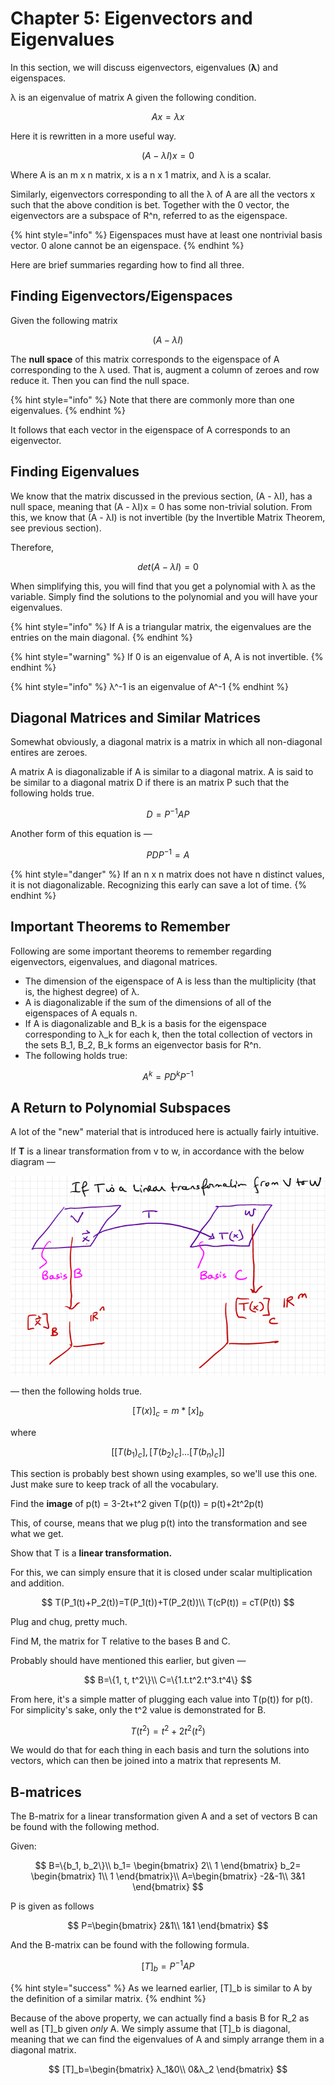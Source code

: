 # Chapter 5: Eigenvectors and Eigenvalues

In this section, we will discuss eigenvectors, eigenvalues \(**λ**\) and eigenspaces.

λ is an eigenvalue of matrix A given the following condition.

$$
Ax=λx
$$

Here it is rewritten in a more useful way.

$$
(A-λI)x=0
$$

Where A is an m x n matrix, x is a n x 1 matrix, and λ is a scalar.

Similarly, eigenvectors corresponding to all the λ of A are all the vectors x such that the above condition is bet. Together with the 0 vector, the eigenvectors are a subspace of R^n, referred to as the eigenspace.

{% hint style="info" %}
Eigenspaces must have at least one nontrivial basis vector. 0 alone cannot be an eigenspace.
{% endhint %}

Here are brief summaries regarding how to find all three. 

## Finding Eigenvectors/Eigenspaces

Given the following matrix

$$
(A-λI)
$$

The **null space** of this matrix corresponds to the eigenspace of A corresponding to the λ used. That is, augment a column of zeroes and row reduce it. Then you can find the null space.

{% hint style="info" %}
Note that there are commonly more than one eigenvalues.
{% endhint %}

It follows that each vector in the eigenspace of A corresponds to an eigenvector.

## Finding Eigenvalues

We know that the matrix discussed in the previous section, \(A - λI\), has a null space, meaning that \(A - λI\)x = 0 has some non-trivial solution. From this, we know that \(A - λI\) is not invertible \(by the Invertible Matrix Theorem, see previous section\).

Therefore,

$$
det(A-λI)=0
$$

When simplifying this, you will find that you get a polynomial with λ as the variable. Simply find the solutions to the polynomial and you will have your eigenvalues.

{% hint style="info" %}
If A is a triangular matrix, the eigenvalues are the entries on the main diagonal.
{% endhint %}

{% hint style="warning" %}
If 0 is an eigenvalue of A, A is not invertible.
{% endhint %}

{% hint style="info" %}
λ^-1 is an eigenvalue of A^-1
{% endhint %}

## Diagonal Matrices and Similar Matrices

Somewhat obviously, a diagonal matrix is a matrix in which all non-diagonal entires are zeroes.

A matrix A is diagonalizable if A is similar to a diagonal matrix. A is said to be similar to a diagonal matrix D if there is an matrix P such that the following holds true.

$$
D=P^{-1}AP
$$

Another form of this equation is —

$$
PDP^{-1}=A
$$

{% hint style="danger" %}
If an n x n matrix does not have n distinct values, it is not diagonalizable. Recognizing this early can save a lot of time. 
{% endhint %}

## Important Theorems to Remember

Following are some important theorems to remember regarding eigenvectors, eigenvalues, and diagonal matrices.

* The dimension of the eigenspace of A is less than the multiplicity \(that is, the highest degree\) of λ.
* A is diagonalizable if the sum of the dimensions of all of the eigenspaces of A equals n.
* If A is diagonalizable and B\_k is a basis for the eigenspace corresponding to λ\_k for each k, then the total collection of vectors in the sets B\_1, B\_2, B\_k forms an eigenvector basis for R^n.
* The following holds true: 

$$
A^k=PD^kP^{-1}
$$



## A Return to Polynomial Subspaces

A lot of the "new" material that is introduced here is actually fairly intuitive.

If **T** is a linear transformation from v to w, in accordance with the below diagram —

![Credit: Behrooz Shahrvini](../.gitbook/assets/screen-shot-2020-07-12-at-8.46.45-pm.png)

— then the following holds true.

$$
[T(x)]_c=m *[x]_b
$$

where

$$
[[T(b_1)_c],[T(b_2)_c]...[T(b_n)_c]]
$$

This section is probably best shown using examples, so we'll use this one. Just make sure to keep track of all the vocabulary.

Find the **image** of p\(t\) = 3-2t+t^2 given T\(p\(t\)\) = p\(t\)+2t^2p\(t\)

This, of course, means that we plug p\(t\) into the transformation and see what we get.

Show that T is a **linear transformation.**

For this, we can simply ensure that it is closed under scalar multiplication and addition.

$$
T(P_1(t)+P_2(t))=T(P_1(t))+T(P_2(t))\\
T(cP(t)) = cT(P(t))
$$

Plug and chug, pretty much.

Find M, the matrix for T relative to the bases B and C.

Probably should have mentioned this earlier, but given —

$$
B=\{1, t, t^2\}\\
C=\{1.t.t^2.t^3.t^4\}
$$

From here, it's a simple matter of plugging each value into T\(p\(t\)\) for p\(t\). For simplicity's sake, only the t^2 value is demonstrated for B.

$$
T(t^2)=t^2+2t^2(t^2)
$$

We would do that for each thing in each basis and turn the solutions into vectors, which can then be joined into a matrix that represents M.

## B-matrices

The B-matrix for a linear transformation given A and a set of vectors B can be found with the following method.

Given:

$$
B=\{b_1, b_2\}\\
b_1=
\begin{bmatrix}
2\\
1
\end{bmatrix} 
b_2=
\begin{bmatrix}
1\\
1
\end{bmatrix}\\
A=\begin{bmatrix}
-2&-1\\
3&1
\end{bmatrix}
$$

P is given as follows 

$$
P=\begin{bmatrix}
2&1\\
1&1
\end{bmatrix}
$$

And the B-matrix can be found with the following formula.

$$
[T]_b=P^{-1}AP
$$

{% hint style="success" %}
As we learned earlier, \[T\]\_b is similar to A by the definition of a similar matrix.
{% endhint %}

Because of the above property, we can actually find a basis B for R\_2 as well as \[T\]\_b given _only_ A. We simply assume that \[T\]\_b is diagonal, meaning that we can find the eigenvalues of A and simply arrange them in a diagonal matrix.

$$
[T]_b=\begin{bmatrix}
λ_1&0\\
0&λ_2
\end{bmatrix}
$$

 

